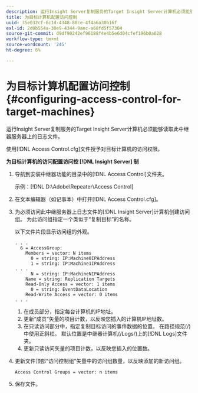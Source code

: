 ```yaml
---
description: 运行Insight Server复制服务的Target Insight Server计算机必须能够读取此中继器服务器上的日志文件。
title: 为目标计算机配置访问控制
uuid: 35e032cf-6c1d-4348-88ce-4f4a6a30b16f
exl-id: 2d0b554a-30e9-4344-9aec-a68fd5f57304
source-git-commit: d9df90242ef96188f4e4b5e6d04cfef196b0a628
workflow-type: tm+mt
source-wordcount: '245'
ht-degree: 6%

---
```


# 为目标计算机配置访问控制{#configuring-access-control-for-target-machines}

运行Insight Server复制服务的Target Insight Server计算机必须能够读取此中继器服务器上的日志文件。

使用[!DNL Access Control.cfg]文件授予对目标计算机的访问权限。

**为目标计算机的访问配置访问控 [!DNL Insight Server] 制**

1. 导航到安装中继器功能的目录中的[!DNL Access Control]文件夹。

   示例：[!DNL D:\Adobe\Repeater\Access Control]

1. 在文本编辑器（如记事本）中打开[!DNL Access Control.cfg]。
1. 为必须访问此中继服务器上日志文件的[!DNL Insight Server]计算机创建访问组。 为此访问组指定一个类似于“复制目标”的名称。

   以下文件片段显示访问组的外观。

   ```
   . . . 
     6 = AccessGroup: 
       Members = vector: N items 
         0 = string: IP:Machine0IPAddress 
         1 = string: IP:Machine1IPAddress 
   . . . 
         N = string: IP:MachineNIPAddress 
       Name = string: Replication Targets 
       Read-Only Access = vector: 1 items 
         0 = string: EventDataLocation 
       Read-Write Access = vector: 0 items 
   . . .
   ```

   1. 在成员部分，指定每台计算机的IP地址。
   1. 更新“成员”矢量的项目计数，以反映您插入的计算机IP地址数。
   1. 在只读访问部分中，指定复制目标访问的事件数据的位置。 在路径规范(/)中使用正斜杠。 默认位置是中继器计算机(/Logs/)上的[!DNL Logs]文件夹。
   1. 更新只读访问矢量的项目计数，以反映您插入的位置数。

1. 更新文件顶部“访问控制组”矢量中的访问组数量，以反映添加的新访问组。

   ```
   Access Control Groups = vector: n items
   ```

1. 保存文件。
